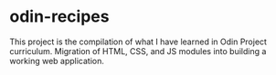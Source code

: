 # odin-recipes 
This project is the compilation of what I have learned in Odin Project curriculum. Migration of HTML, CSS, and JS modules into building a working web application.